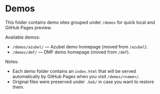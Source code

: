 # Demos

This folder contains demo sites grouped under `/demos` for quick local and GitHub Pages preview.

Available demos:

- `/demos/azubel/` — Azubel demo homepage (moved from `/azubel`).
- `/demos/dmf/` — DMF demo homepage (moved from `/dmf`).

Notes:

- Each demo folder contains an `index.html` that will be served automatically by GitHub Pages when you visit `/demos/<name>/`.
- Original files were preserved under `.bak/` in case you want to restore them.
